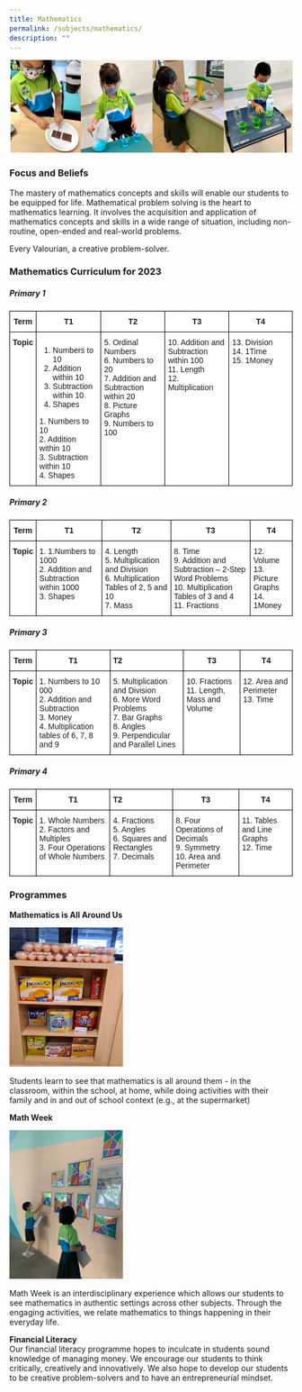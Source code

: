 ```yaml
---
title: Mathematics
permalink: /subjects/mathematics/
description: ""
---
```

![](/images/ma-1.png)

### Focus and Beliefs
The mastery of mathematics concepts and skills will enable our students to be equipped for life. Mathematical problem solving is the heart to mathematics learning. It involves the acquisition and application of mathematics concepts and skills in a wide range of situation, including non-routine, open-ended and real-world problems.

Every Valourian, a creative problem-solver.
### Mathematics Curriculum for 2023

##### Primary 1

<style type="text/css">
.tg  {border-collapse:collapse;border-spacing:0;}
.tg td{border-color:black;border-style:solid;border-width:1px;font-family:Arial, sans-serif;font-size:14px;
  overflow:hidden;padding:10px 5px;word-break:normal;}
.tg th{border-color:black;border-style:solid;border-width:1px;font-family:Arial, sans-serif;font-size:14px;
  font-weight:normal;overflow:hidden;padding:10px 5px;word-break:normal;}
.tg .tg-9hzb{background-color:#FFF;font-weight:bold;text-align:center;vertical-align:top;}
.tg .tg-dgl5{background-color:#FFF;font-weight:bold;text-align:left;vertical-align:top}
.tg .tg-ktyi{background-color:#FFF;text-align:left;vertical-align:top}
.ol {list-style-type: decimal;font-family:Arial, sans-serif;font-size:14px;}
.li {padding-left: 5px;font-family:Arial, sans-serif;font-size:14px;line-height:1.2}
</style>
<table class="tg">
<thead>
  <tr>
    <th width="8%" class="tg-9hzb">Term</th>
    <th width="23%" class="tg-9hzb">T1</th>
    <th width="23%" class="tg-9hzb">T2</th>
    <th width="23%" class="tg-9hzb">T3</th>
    <th width="23%" class="tg-9hzb">T4</th>
  </tr>
</thead>
<tbody>
  <tr>
    <td width="8%" class="tg-9hzb">Topic</td>
    <td width="23%" class="tg-ktyi">
			<ol>
				<li>Numbers to 10</li>
				<li>Addition within 10</li>
				<li>Subtraction within 10</li>
				<li>Shapes</li>
			</ol>
				1.    Numbers to 10<br>2.    Addition within 10<br>3.    Subtraction within 10<br>4.    Shapes</td>
    <td width="23%" class="tg-ktyi">5.    Ordinal Numbers<br>6.    Numbers to 20<br>7.     Addition and Subtraction within 20<br>8.    Picture Graphs<br>9.    Numbers to 100</td>
    <td width="23%" class="tg-ktyi">10.  Addition and Subtraction within 100<br>11.   Length<br>12.  Multiplication</td>
    <td width="23%" class="tg-ktyi">13.  Division<br>14.  1Time<br>15.  1Money</td>
  </tr>
</tbody>
</table>

##### Primary 2

<table class="tg">
<thead>
  <tr>
    <th class="tg-9hzb">Term</th>
    <th class="tg-9hzb">T1</th>
    <th class="tg-9hzb">T2</th>
    <th class="tg-9hzb">T3</th>
    <th class="tg-9hzb">T4</th>
  </tr>
</thead>
<tbody>
  <tr>
    <td class="tg-9hzb">Topic</td>
    <td class="tg-ktyi">1.      1.Numbers to 1000<br>2.    Addition and Subtraction within 1000<br>3.    Shapes</td>
    <td class="tg-ktyi">4.    Length<br>5.    Multiplication and Division<br>6.    Multiplication Tables of 2, 5 and 10<br>7.     Mass</td>
    <td class="tg-ktyi">8.    Time<br>9.    Addition and Subtraction – 2-Step Word Problems<br>10.  Multiplication Tables of 3 and 4<br>11.   Fractions</td>
    <td class="tg-ktyi">12.  Volume<br>13.  Picture Graphs<br>14.  1Money</td>
  </tr>
</tbody>
</table>

##### Primary 3

<style type="text/css">
.tg  {border-collapse:collapse;border-spacing:0;}
.tg td{border-color:black;border-style:solid;border-width:1px;font-family:Arial, sans-serif;font-size:14px;
  overflow:hidden;padding:10px 5px;word-break:normal;}
.tg th{border-color:black;border-style:solid;border-width:1px;font-family:Arial, sans-serif;font-size:14px;
  font-weight:normal;overflow:hidden;padding:10px 5px;word-break:normal;}
.tg .tg-9hzb{background-color:#FFF;font-weight:bold;text-align:center;vertical-align:top}
.tg .tg-dgl5{background-color:#FFF;font-weight:bold;text-align:left;vertical-align:top}
.tg .tg-ktyi{background-color:#FFF;text-align:left;vertical-align:top}
</style>
<table class="tg">
<thead>
  <tr>
    <th class="tg-9hzb">Term</th>
    <th class="tg-9hzb">T1</th>
    <th class="tg-dgl5">                            T2</th>
    <th class="tg-9hzb">T3</th>
    <th class="tg-9hzb">T4</th>
  </tr>
</thead>
<tbody>
  <tr>
    <td class="tg-9hzb">Topic</td>
    <td class="tg-ktyi">1.    Numbers to 10 000<br>2.    Addition and Subtraction<br>3.    Money<br>4.    Multiplication tables of 6, 7, 8 and 9</td>
    <td class="tg-ktyi">5.    Multiplication and Division<br>6.    More Word Problems<br>7.     Bar Graphs<br>8.    Angles<br>9.    Perpendicular and Parallel Lines</td>
    <td class="tg-ktyi">10.  Fractions<br>11.   Length, Mass and Volume</td>
    <td class="tg-ktyi">12.  Area and Perimeter<br>13.  Time</td>
  </tr>
</tbody>
</table>

##### Primary 4

<style type="text/css">
.tg  {border-collapse:collapse;border-spacing:0;}
.tg td{border-color:black;border-style:solid;border-width:1px;font-family:Arial, sans-serif;font-size:14px;
  overflow:hidden;padding:10px 5px;word-break:normal;}
.tg th{border-color:black;border-style:solid;border-width:1px;font-family:Arial, sans-serif;font-size:14px;
  font-weight:normal;overflow:hidden;padding:10px 5px;word-break:normal;}
.tg .tg-9hzb{background-color:#FFF;font-weight:bold;text-align:center;vertical-align:top}
.tg .tg-dgl5{background-color:#FFF;font-weight:bold;text-align:left;vertical-align:top}
.tg .tg-ktyi{background-color:#FFF;text-align:left;vertical-align:top}
</style>
<table class="tg">
<thead>
  <tr>
    <th class="tg-9hzb">Term</th>
    <th class="tg-9hzb">T1</th>
    <th class="tg-dgl5">                            T2</th>
    <th class="tg-9hzb">T3</th>
    <th class="tg-9hzb">T4</th>
  </tr>
</thead>
<tbody>
  <tr>
    <td class="tg-9hzb">Topic</td>
    <td class="tg-ktyi">1.    Whole Numbers<br>2.    Factors and Multiples<br>3.    Four Operations of Whole Numbers</td>
    <td class="tg-ktyi">4.    Fractions<br>5.    Angles<br>6.    Squares and Rectangles<br>7.     Decimals</td>
    <td class="tg-ktyi">8.    Four Operations of Decimals<br>9.    Symmetry<br>10.  Area and Perimeter</td>
    <td class="tg-ktyi">11.   Tables and Line Graphs<br>12.  Time</td>
  </tr>
</tbody>
</table>


### Programmes
**Mathematics is All Around Us**

<img src="/images/ma-2.png" style="width:40%">
		 
Students learn to see that mathematics is all around them - in the classroom, within the school, at home, while doing activities with their family and in and out of school context (e.g., at the supermarket)

**Math Week**

<img src="/images/ma-3.png" style="width:40%">
		 
Math Week is an interdisciplinary experience which allows our students to see mathematics in authentic settings across other subjects. Through the engaging activities, we relate mathematics to things happening in their everyday life.

**Financial Literacy** <br>
Our financial literacy programme hopes to inculcate in students sound knowledge of managing money. We encourage our students to think critically, creatively and innovatively. We also hope to develop our students to be creative problem-solvers and to have an entrepreneurial mindset.